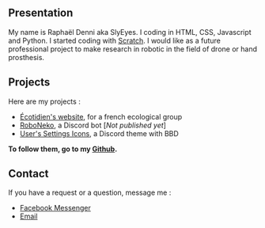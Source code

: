 ## Presentation

My name is Raphaël Denni aka SlyEyes. I coding in HTML, CSS, Javascript and Python. I started coding with [Scratch](https://scratch.mit.edu/users/SlyEyes/). I would like as a future professional project to make research in robotic in the field of drone or hand prosthesis.

## Projects

Here are my projects :
- [Écotidien's website](https://ecotidien.info/), for a french ecological group
- [RoboNeko](https://github.com/SlyEyes/RoboNeko), a Discord bot [*Not published yet*]
- [User's Settings Icons](https://github.com/SlyEyes/Users_Settings_Icons), a Discord theme with BBD

**To follow them, go to my [Github](https://github.com/SlyEyes).**

## Contact

If you have a request or a question, message me :
- [Facebook Messenger](https://m.me/raph.denni/)
- [Email](mailto:raphoro.d@gmail.com)
